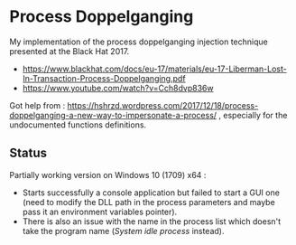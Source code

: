 # Process Doppelganging

My implementation of the process doppelganging injection technique presented at
the Black Hat 2017.

- https://www.blackhat.com/docs/eu-17/materials/eu-17-Liberman-Lost-In-Transaction-Process-Doppelganging.pdf
- https://www.youtube.com/watch?v=Cch8dvp836w

Got help from :
https://hshrzd.wordpress.com/2017/12/18/process-doppelganging-a-new-way-to-impersonate-a-process/ , especially for the undocumented functions definitions.

## Status

Partially working version on Windows 10 (1709) x64 : 

- Starts successfully a console application but failed to start a GUI one (need
  to modify the DLL path in the process parameters and maybe pass it an
  environment variables pointer).
- There is also an issue with the name in the process list which doesn't take
  the program name (_System idle process_ instead).

